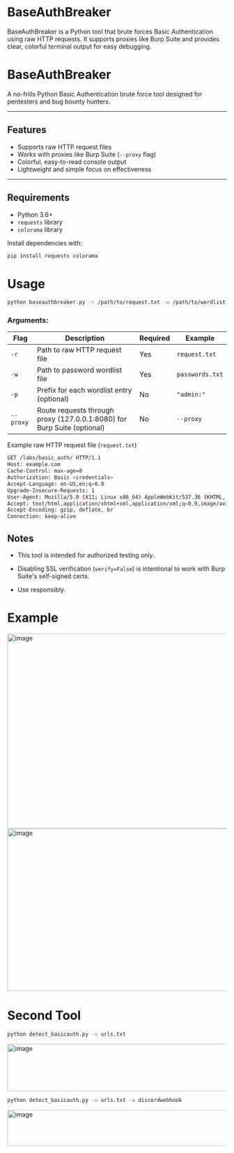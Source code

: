 # BaseAuthBreaker
BaseAuthBreaker is a Python tool that brute forces Basic Authentication using raw HTTP requests. It supports proxies like Burp Suite and provides clear, colorful terminal output for easy debugging.

# BaseAuthBreaker

A no-frills Python Basic Authentication brute force tool designed for pentesters and bug bounty hunters.

---

## Features

- Supports raw HTTP request files  
- Works with proxies like Burp Suite (`--proxy` flag)  
- Colorful, easy-to-read console output  
- Lightweight and simple  focus on effectiveness

---

## Requirements

- Python 3.6+  
- `requests` library  
- `colorama` library

Install dependencies with:

```bash
pip install requests colorama
```

# Usage
```bash
python baseauthbreaker.py -r /path/to/request.txt -w /path/to/wordlist.txt -p "admin:" --proxy
```

### Arguments:

| Flag | Description | Required | Example |
| --- | --- | --- | --- |
| `-r` | Path to raw HTTP request file | Yes | `request.txt` |
| `-w` | Path to password wordlist file | Yes | `passwords.txt` |
| `-p` | Prefix for each wordlist entry (optional) | No | `"admin:"` |
| `--proxy` | Route requests through proxy (127.0.0.1:8080) for Burp Suite (optional) | No | `--proxy` |

Example raw HTTP request file (`request.txt`)
```bash
GET /labs/basic_auth/ HTTP/1.1
Host: example.com
Cache-Control: max-age=0
Authorization: Basic <credentials>
Accept-Language: en-US,en;q=0.9
Upgrade-Insecure-Requests: 1
User-Agent: Mozilla/5.0 (X11; Linux x86_64) AppleWebKit/537.36 (KHTML, like Gecko) Chrome/137.0.0.0 Safari/537.36
Accept: text/html,application/xhtml+xml,application/xml;q=0.9,image/avif,image/webp,image/apng,*/*;q=0.8,application/signed-exchange;v=b3;q=0.7
Accept-Encoding: gzip, deflate, br
Connection: keep-alive
```

Notes
-----

-   This tool is intended for authorized testing only.

-   Disabling SSL verification (`verify=False`) is intentional to work with Burp Suite's self-signed certs.

-   Use responsibly.

# Example

<img width="1640" height="446" alt="image" src="https://github.com/user-attachments/assets/af9aba82-bae6-4c1c-94ec-ec5f2e32b4c7" />

<img width="1695" height="372" alt="image" src="https://github.com/user-attachments/assets/8d977c8a-a05f-43ea-8fbf-863b87006082" />

# Second Tool 

```bash
python detect_basicauth.py -u urls.txt 
```
<img width="765" height="108" alt="image" src="https://github.com/user-attachments/assets/331b1813-5aa2-49d6-88d7-104d342142ad" />

```bash
python detect_basicauth.py -u urls.txt -w discordwebhook
```

<img width="648" height="83" alt="image" src="https://github.com/user-attachments/assets/f65db7ad-87e3-4df2-a621-bf30e3f43077" />


